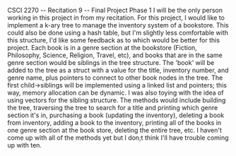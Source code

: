 CSCI 2270 -- Recitation 9 -- Final Project Phase 1
I will be the only person working in this project in from my recitation.
For this project, I would like to implement a k-ary tree to manage the inventory system of a bookstore.   This could also be done using a hash table, but I'm slightly less comfortable with this structure, I'd like some feedback as to which would be better for this project.  Each book is in a genre section at the bookstore (Fiction, Philosophy, Science, Religion, Travel, etc), and books that are in the same genre section would be siblings in the tree structure. The 'book' will be added to the tree as a struct with a value for the title, inventory number, and genre name, plus pointers to connect to other book nodes in the tree.  The first child->siblings will be implemented using a linked list and pointers; this way, memory allocation can be dynamic.  I was also toying with the idea of using vectors for the sibling structure.  The methods would include building the tree, traversing the tree to search for a title and printing which genre section it's in, purchasing a book (updating the inventory), deleting a book from inventory, adding a book to the inventory, printing all of the books in one genre section at the book store, deleting the entire tree, etc.  I haven't come up with all of the methods yet but I don;t think I'll have trouble coming up with ten.  
